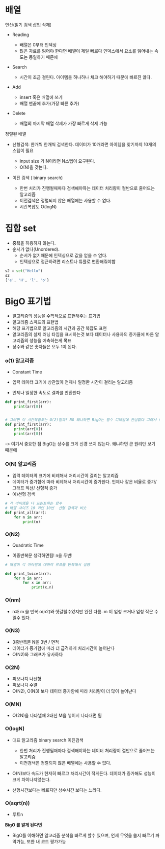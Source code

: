 # 배열

연산(읽기 검색 삽입 삭제)

- Reading
  - 배열은 0부터 인덱싱 
  - 많은 자료를 읽어야 한다면 배열이 제일 빠르다 인덱스에서 요소를 읽어내는 속도는 동일하기 때문에 

- Search
  - 시간이 조금 걸린다. 아이템을 하나하나 체크 해야하기 때문에 빠르진 않다.

- Add
  - insert 혹은 배열에 쓰기
  - 배열 맨끝에 추가(가장 빠른 추가)

- Delete
  - 배열의 마지막 배열 삭제가 가장 빠르게 삭제 가능




정렬된 배열 

- 선형검색: 한개씩 한개씩 검색한다. 데이터가 10개라면 아이템을 찾기까지 10개의 스텝이 필요

  - input size 가 N이라면 N스텝이 요구된다.
  - O(N)을 갖는다.

- 이진 검색 ( binary search)

  - 한번 처리가 진행될때마다 검색해야하는 데이터 처리량이 절반으로 줄어드는 알고리즘
  - 이전검색은 정렬되지 않은 배열에는 사용할 수 없다.
  - 시간복잡도 O(logN)

  

# 집합 set 

- 중복을 허용하지 않는다.
- 순서가 없다(Unordered).
  - 순서가 없기때문에 인덱싱으로 값을 얻을 수 없다. 
  - 인덱싱으로 접근하려면 리스트나 튜플로 변환해줘야함 

```python
s2 = set("Hello")
s2
{'e', 'H', 'l', 'o'}
```



# BigO 표기법

- 알고리즘의 성능을 수학적으로 표현해주는 표기법
- 알고리즘 스피드의 표현법
- 해당 표기법으로 알고리즘의 시간과 공간 복잡도 표현 
- 알고리즘의 실제 러닝 타임을 표시하는것 보다 데이터나 사용자의 증가율에 따른 알고리즘의 성능을 예측하는게 목표 
- 상수와 같은 숫자들은 모두 1이 된다. 



### o(1) 알고리즘

- Constant Time

- 입력 데이터 크기에 상관없이 언제나 일정한 시간이 걸리는 알고리즘
- 언제나 일정한 속도로 결과를 반환한다 



```py
def print_first(arr):
    print(arr[0])

    
# 그러면 이 시간복잡도는 O(2)일까? NO 왜냐하면 BigO는 함수 디테일에 관심없다 그래서 여전히 O(1)
def print_first(arr):
    print(arr[0])
    print(arr[0])
```

-> 여기서 중요한 점 BigO는 상수를 크게 신경 쓰지 않는다. 왜냐하면 큰 원리만 보기 때문에 



### O(N) 알고리즘

- 입력 데이터의 크기에 비례해서 처리시간이 걸리는 알고리즘
- 데이터가 증가함에 따라 비례해서 처리시간이 증가한다. 언제나 같은 비율로 증가/ 그래프 직선/ 선형적 증가 
- 예)선형 검색

```python
# 각 아이템을 다 프린트하는 함수
# 배열 사이즈 10 이면 10번  선형 검색과 비슷 
def print_all(arr):
    for n in arr:
        print(n)
```



### O(N2)

- Quadratic Time

- 이중반복문 생각하면됨! n을 두번!

```py
# 배열이 각 아이템에 대하여 루프를 반복해서 실행

def print_twice(arr):
    for n in arr:
        for x in arr:
            print(x,n)
```

### O(nm)

- n과 m 을 반복 o(n2)와 헷갈릴수있지만 완전 다름. m 이 엄청 크거나 엄청 작은 수 일수 있다. 

### O(N3)

- 3중반복문 N을 3번 / 면적 
- 데이터가 증가함에 따라 더 급격하게 처리시간이 늘어난다 
- O(N2)와 그래프가 유사하다



### O(2N)

- 피보나치 나선형 
- 피보나치 수열 
- O(N2), O(N3) 보다 데이터 증가함에 따라 처리량이 더 많이 늘어난다



### O(MN)

- O(2N)을 나타낼때 2대신 M을 넣어서 나타내면 됨



### O(logN) 

- 대표 알고리즘 binary search 이진검색
  - 한번 처리가 진행될때마다 검색해야하는 데이터 처리량이 절반으로 줄어드는 알고리즘
  - 이전검색은 정렬되지 않은 배열에는 사용할 수 없다.

- O(N)보다 속도가 현저히 빠르고 처리시간이 적게든다. 데이터가 증가해도 성능이 크게 차이나지않는다. 
- 선형시간보다는 빠르지만 상수시간 보다는 느리다.



### O(sqrt(n)) 

- 루트n 



**BigO 를 알게 된다면**

- BigO를 이해하면 알고리즘 분석을 빠르게 할수 있으며, 언제 무엇을 쓸지 빠르기 파악가능, 또한 내 코드 평가가능

  

